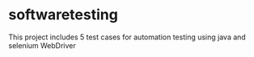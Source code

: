 # softwaretesting
This project includes 5 test cases for automation testing using java and selenium WebDriver
